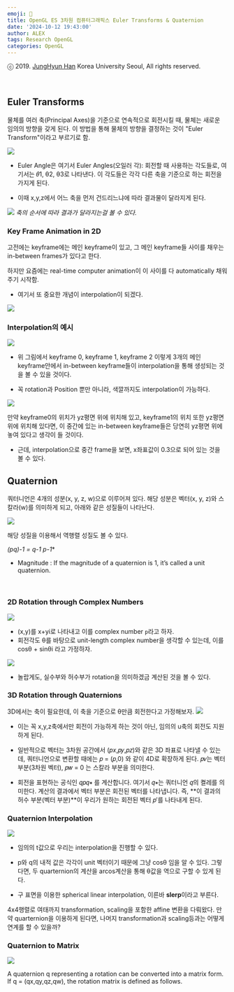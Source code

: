 ```yaml
---
emoji: 🥽
title: OpenGL ES 3차원 컴퓨터그래픽스 Euler Transforms & Quaternion
date: '2024-10-12 19:43:00'
author: ALEX
tags: Research OpenGL
categories: OpenGL
---
```


ⓒ 2019. [JungHyun Han](https://media.korea.ac.kr/people/jhan/) Korea University Seoul, All rights reserved.

<br/>


## Euler Transforms

물체를 여러 축(Principal Axes)을 기준으로 연속적으로 회전시킬 때, 물체는 새로운 임의의 방향을 갖게 된다. 이 방법을 통해 물체의 방향을 결정하는 것이 "Euler Transform"이라고 부르기로 함.

![](eulerTransform.png)

- Euler Angle은 여기서 Euler Angles(오일러 각): 회전할 때 사용하는 각도들로, 여기서는 𝜃1, θ2, θ3로 나타낸다. 이 각도들은 각각 다른 축을 기준으로 하는 회전을 가지게 된다.

- 이때 x,y,z에서 어느 축을 먼저 건드리느냐에 따라 결과물이 달라지게 된다.

![](orderEulerTransform.png)
*축의 순서에 따라 결과가 달라지는걸 볼 수 있다.*

### Key Frame Animation in 2D

고전에는 keyframe에는 메인 keyframe이 있고, 그 메인 keyframe들 사이를 채우는 in-between frames가 있다고 한다.

하지만 요즘에는 real-time computer animation이 이 사이를 다 automatically 채워주기 시작함.
- 여기서 또 중요한 개념이 interpolation이 되겠다.

![](interpolation.png)

### Interpolation의 예시

![](keyframe.png)

- 위 그림에서 keyframe 0, keyframe 1, keyframe 2 이렇게 3개의 메인 keyframe안에서 in-between keyframe들이 interpolation을 통해 생성되는 것을 볼 수 있을 것이다.

- 꼭 rotation과 Position 뿐만 아니라, 색깔까지도 interpolation이 가능하다.

![](problemInterpolation.png)

만약 keyframe0의 위치가 yz평면 위에 위치해 있고, keyframe1의 위치 또한 yz평면 위에 위치해 있다면, 이 중간에 있는 in-between keyframe들은 당연히 yz평면 위에 놓여 있다고 생각이 들 것이다.

- 근데, interpolation으로 중간 frame을 보면, x좌표값이 0.3으로 되어 있는 것을 볼 수 있다.



## Quaternion

쿼터니언은 4개의 성분(x, y, z, w)으로 이루어져 있다. 해당 성분은 벡터(x, y, z)와 스칼라(w)를 의미하게 되고, 아래와 같은 성질들이 나타난다.

![](quaternion.png)

해당 성질을 이용해서 역행렬 성질도 볼 수 있다.

**(pq)-1 = q-1* p-1**

- Magnitude : If the magnitude of a quaternion is 1, it’s called a unit quaternion.

<br/>

### 2D Rotation through Complex Numbers

![](2dQuaternion.png)

- (x,y)를 x+yi로 나타내고 이를 complex number `p`라고 하자.
- 회전각도 θ를 바탕으로 unit-length complex number을 생각할 수 있는데, 이를 cosθ + sinθi 라고 가정하자.

![](pq.png)

- 놀랍게도, 실수부와 허수부가 rotation을 의미하겠금 계산된 것을 볼 수 있다.


### 3D Rotation through Quaternions

3D에서는 축이 필요한데, 이 축을 기준으로 θ만큼 회전한다고 가정해보자.
![](3dQuaternion.png)

- 이는 꼭 x,y,z축에서만 회전이 가능하게 하는 것이 아닌, 임의의 u축의 회전도 지원하게 된다.

- 일반적으로 벡터는 3차원 공간에서 (𝑝𝑥,𝑝𝑦,𝑝𝑧)와 같은 3D 좌표로 나타낼 수 있는데, 쿼터니언으로 변환할 때에는 𝑝 = (𝑝,0) 와 같이 4D로 확장하게 된다. 𝑝𝑣는 벡터 부분(3차원 벡터), 𝑝𝑤 = 0 는 스칼라 부분을 의미한다.

- 회전을 표현하는 공식인 𝑞𝑝𝑞∗ 를 계산합니다. 여기서 𝑞∗는 쿼터니언 𝑞의 켤레를 의미한다. 계산의 결과에서 벡터 부분은 회전된 벡터를 나타냅니다. 즉, **이 결과의 허수 부분(벡터 부분)**이 우리가 원하는 회전된 벡터 𝑝′를 나타내게 된다.

### Quaternion Interpolation

![](InterpolationQuaternions.png)

- 임의의 t값으로 우리는 interpolation을 진행할 수 있다.

- p와 q의 내적 값은 각각이 unit 벡터이기 때문에 그냥 cosθ 임을 알 수 있다. 그렇다면, 두 quarternion의 계산을 arcos계산을 통해 θ값을 역으로 구할 수 있게 된다.

- 구 표면을 이용한 spherical linear interpolation, 이른바 **slerp**이라고 부른다.

4x4행렬로 여태까지 transformation, scaling을 포함한 affine 변환을 다뤄왔다. 만약 quarternion을 이용하게 된다면, 나머지 transformation과 scaling등과는 어떻게 연계를 할 수 있을까?

### Quaternion to Matrix

![](matrix.png)

A quaternion q representing a rotation can be converted into a matrix form. If q = (qx,qy,qz,qw), the rotation matrix is defined as follows.

<br/>


```toc
```